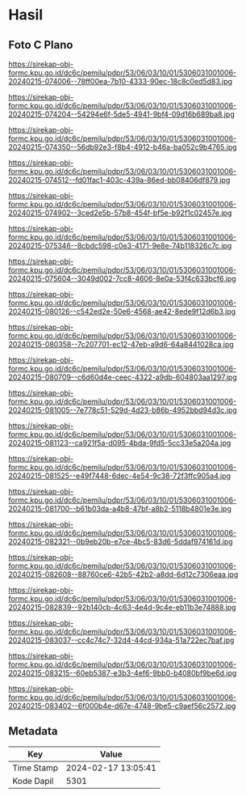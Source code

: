 # Hasil

## Foto C Plano

https://sirekap-obj-formc.kpu.go.id/dc6c/pemilu/pdpr/53/06/03/10/01/5306031001006-20240215-074006--78ff00ea-7b10-4333-90ec-18c8c0ed5d83.jpg

https://sirekap-obj-formc.kpu.go.id/dc6c/pemilu/pdpr/53/06/03/10/01/5306031001006-20240215-074204--54294e6f-5de5-4941-9bf4-09d16b689ba8.jpg

https://sirekap-obj-formc.kpu.go.id/dc6c/pemilu/pdpr/53/06/03/10/01/5306031001006-20240215-074350--56db92e3-f8b4-4912-b46a-ba052c9b4765.jpg

https://sirekap-obj-formc.kpu.go.id/dc6c/pemilu/pdpr/53/06/03/10/01/5306031001006-20240215-074512--fd01fac1-403c-439a-86ed-bb08406df879.jpg

https://sirekap-obj-formc.kpu.go.id/dc6c/pemilu/pdpr/53/06/03/10/01/5306031001006-20240215-074902--3ced2e5b-57b8-454f-bf5e-b92f1c02457e.jpg

https://sirekap-obj-formc.kpu.go.id/dc6c/pemilu/pdpr/53/06/03/10/01/5306031001006-20240215-075346--8cbdc598-c0e3-4171-9e8e-74b118326c7c.jpg

https://sirekap-obj-formc.kpu.go.id/dc6c/pemilu/pdpr/53/06/03/10/01/5306031001006-20240215-075604--3049d002-7cc8-4606-8e0a-53f4c633bcf6.jpg

https://sirekap-obj-formc.kpu.go.id/dc6c/pemilu/pdpr/53/06/03/10/01/5306031001006-20240215-080126--c542ed2e-50e6-4568-ae42-8ede9f12d6b3.jpg

https://sirekap-obj-formc.kpu.go.id/dc6c/pemilu/pdpr/53/06/03/10/01/5306031001006-20240215-080358--7c207701-ec12-47eb-a9d6-64a8441028ca.jpg

https://sirekap-obj-formc.kpu.go.id/dc6c/pemilu/pdpr/53/06/03/10/01/5306031001006-20240215-080709--c6d60d4e-ceec-4322-a9db-604803aa1297.jpg

https://sirekap-obj-formc.kpu.go.id/dc6c/pemilu/pdpr/53/06/03/10/01/5306031001006-20240215-081005--7e778c51-529d-4d23-b86b-4952bbd94d3c.jpg

https://sirekap-obj-formc.kpu.go.id/dc6c/pemilu/pdpr/53/06/03/10/01/5306031001006-20240215-081123--ca921f5a-d095-4bda-9fd5-5cc33e5a204a.jpg

https://sirekap-obj-formc.kpu.go.id/dc6c/pemilu/pdpr/53/06/03/10/01/5306031001006-20240215-081525--e49f7448-6dec-4e54-9c38-72f3ffc905a4.jpg

https://sirekap-obj-formc.kpu.go.id/dc6c/pemilu/pdpr/53/06/03/10/01/5306031001006-20240215-081700--b61b03da-a4b8-47bf-a8b2-5118b4801e3e.jpg

https://sirekap-obj-formc.kpu.go.id/dc6c/pemilu/pdpr/53/06/03/10/01/5306031001006-20240215-082321--0b9eb20b-e7ce-4bc5-83d6-5ddaf974161d.jpg

https://sirekap-obj-formc.kpu.go.id/dc6c/pemilu/pdpr/53/06/03/10/01/5306031001006-20240215-082608--88760ce6-42b5-42b2-a8dd-6d12c7306eaa.jpg

https://sirekap-obj-formc.kpu.go.id/dc6c/pemilu/pdpr/53/06/03/10/01/5306031001006-20240215-082839--92b140cb-4c63-4e4d-9c4e-eb11b3e74888.jpg

https://sirekap-obj-formc.kpu.go.id/dc6c/pemilu/pdpr/53/06/03/10/01/5306031001006-20240215-083037--cc4c74c7-32d4-44cd-934a-51a722ec7baf.jpg

https://sirekap-obj-formc.kpu.go.id/dc6c/pemilu/pdpr/53/06/03/10/01/5306031001006-20240215-083215--60eb5387-e3b3-4ef6-9bb0-b4080bf9be6d.jpg

https://sirekap-obj-formc.kpu.go.id/dc6c/pemilu/pdpr/53/06/03/10/01/5306031001006-20240215-083402--6f000b4e-d67e-4748-9be5-c9aef56c2572.jpg


## Metadata

| Key        | Value               |
| ---------- | ------------------- |
| Time Stamp | 2024-02-17 13:05:41 |
| Kode Dapil | 5301                |



